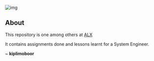 ![img](https://assets.imaginablefutures.com/media/images/ALX_Logo.max-200x150.png)

## About 
This repository is one among others at [ALX](https://www.alxafrica.com/)

It contains assignments done and lessons learnt for a System Engineer.

~ __kiplimoboor__
